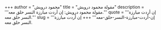 +++
author = "محمود درويش"
title = "مقولة محمود درويش"
description = '''مقولة محمود درويش: إن أردت مبارزة النسر حلق معه.'''
quote = '''إن أردت مبارزة النسر حلق معه.'''
slug = '''إن-أردت-مبارزة-النسر-حلق-معه'''
+++
إن أردت مبارزة النسر حلق معه.

